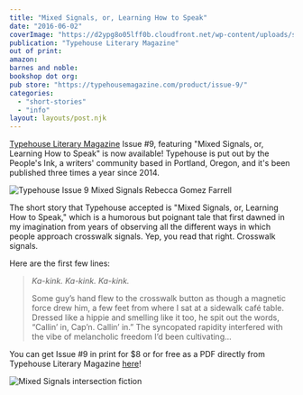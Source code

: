 ```yaml
---
title: "Mixed Signals, or, Learning How to Speak"
date: "2016-06-02"
coverImage: "https://d2ypg8o05lff0b.cloudfront.net/wp-content/uploads/sites/3/2016/06/CoverSept2016Big-665x1024.png"
publication: "Typehouse Literary Magazine"
out of print: 
amazon: 
barnes and noble: 
bookshop dot org:
pub store: "https://typehousemagazine.com/product/issue-9/"
categories:
  - "short-stories"
  - "info"
layout: layouts/post.njk
---
```


[Typehouse Literary Magazine](http://peoples-ink.com/typehouse-literary-magazine/) Issue #9, featuring "Mixed Signals, or, Learning How to Speak" is now available! Typehouse is put out by the People's Ink, a writers' community based in Portland, Oregon, and it's been published three times a year since 2014.

![Typehouse Issue 9 Mixed Signals Rebecca Gomez Farrell](https://d2ypg8o05lff0b.cloudfront.net/wp-content/uploads/sites/3/2016/06/CoverSept2016Big-665x1024.png)

The short story that Typehouse accepted is "Mixed Signals, or, Learning How to Speak," which is a humorous but poignant tale that first dawned in my imagination from years of observing all the different ways in which people approach crosswalk signals. Yep, you read that right. Crosswalk signals.

Here are the first few lines:

> _Ka-kink. Ka-kink. Ka-kink._
>
> Some guy’s hand flew to the crosswalk button as though a magnetic force drew him, a few feet from where I sat at a sidewalk café table. Dressed like a hippie and smelling like it too, he spit out the words, “Callin’ in, Cap’n. Callin’ in.” The syncopated rapidity interfered with the vibe of melancholic freedom I’d been cultivating...

You can get Issue #9 in print for $8 or for free as a PDF directly from Typehouse Literary Magazine [here](https://typehousemagazine.com/product/issue-9/)!

![Mixed Signals intersection fiction](https://d2ypg8o05lff0b.cloudfront.net/wp-content/uploads/sites/3/pages/2013_San_Francisco_025.jpg)
